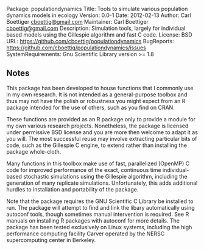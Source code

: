 
Package: populationdynamics
Title: Tools to simulate various population dynamics models in ecology
Version: 0.0-1
Date: 2012-02-13
Author: Carl Boettiger <cboettig@gmail.com>
Maintainer: Carl Boettiger <cboettig@gmail.com>
Description: Simulation tools, largely for individual based models
    using the Gillespie algorithm and fast C code.
License: BSD
URL: https://github.com/cboettig/populationdynamics
BugReports: https://github.com/cboettig/populationdynamics/issues
SystemRequirements: Gnu Scientific Library version >= 1.8


## Notes 

This package has been developed to house functions that I commonly use
in my own research.  It is not intended as a general-purpose toolbox
and thus may not have the polish or robustness you might expect from an
R package intended for the use of others, such as you find on CRAN.

These functions are provided as an R package only to provide a module for
my own various research projects. Nonetheless, the package is licensed
under permissive BSD license and you are more then welcome to adapt it as
you will.  The most successful reuse may involve extracting particular
bits of code, such as the Gillespie C engine, to extend rather than
installing the package whole-cloth.

Many functions in this toolbox make use of fast, parallelized
(OpenMP) C code for improved performance of the exact, continuous time
individual-based stochastic simulations using the Gillespie algorithm,
including the generation of many replicate simulations.  Unfortunately,
this adds additional hurdles to installation and portability of the
package.

Note that the package requires the GNU Scientific C Library be
installed to run.  The package will attempt to find and link the libary
automatically using autoconf tools, though sometimes manual intervention
is required. See R manuals on installing R packages with autoconf for
more details.  The package has been tested exclusively on Linux systems,
including the high performance computing facility Carver operated by
the NERSC supercomputing center in Berkeley.


